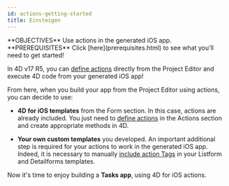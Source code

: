 ```yaml
---
id: actions-getting-started
title: Einsteigen
---
```


<div markdown="1" class = "objectives">
**OBJECTIVES**
Use actions in the generated iOS app.
</div>

<div markdown="1" class = "prerequisites">
**PREREQUISITES**
Click [here](prerequisites.html) to see what you'll need to get started!
</div>

In 4D v17 R5, you can [define actions](actions.html) directly from the Project Editor and execute 4D code from your generated iOS app!

From here, when you build your app from the Project Editor using actions, you can decide to use:

* **4D for iOS templates** from the Form section. In this case, actions are already included. You just need to [define actions](define-first-action.html) in the Actions section and create appropriate methods in 4D.

* **Your own custom templates** you developed. An important additional step is required for your actions to work in the generated iOS app. Indeed, it is necessary to manually [include action Tags](action-custom-template.html) in your Listform and Detailforms templates.

Now it's time to enjoy building a **Tasks app**, using 4D for iOS actions.
